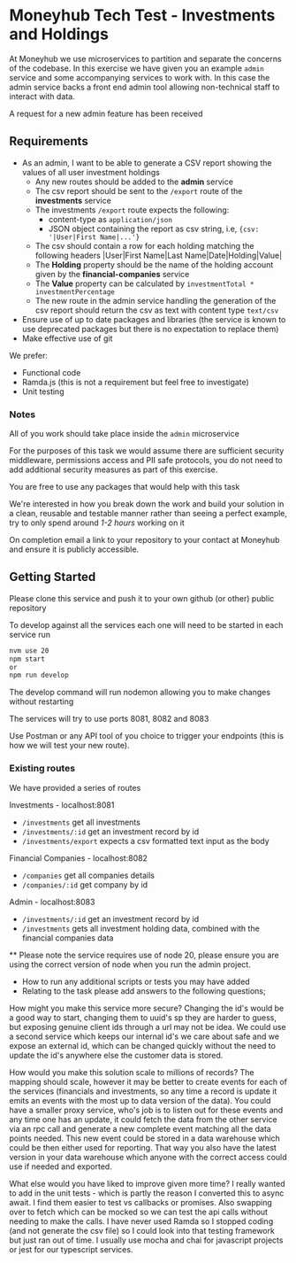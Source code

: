 # Moneyhub Tech Test - Investments and Holdings

At Moneyhub we use microservices to partition and separate the concerns of the codebase. In this exercise we have given you an example `admin` service and some accompanying services to work with. In this case the admin service backs a front end admin tool allowing non-technical staff to interact with data.

A request for a new admin feature has been received

## Requirements

- As an admin, I want to be able to generate a CSV report showing the values of all user investment holdings
    - Any new routes should be added to the **admin** service
    - The csv report should be sent to the `/export` route of the **investments** service
    - The investments `/export` route expects the following:
        - content-type as `application/json`
        - JSON object containing the report as csv string, i.e, `{csv: '|User|First Name|...'}`
    - The csv should contain a row for each holding matching the following headers
    |User|First Name|Last Name|Date|Holding|Value|
    - The **Holding** property should be the name of the holding account given by the **financial-companies** service
    - The **Value** property can be calculated by `investmentTotal * investmentPercentage`
    - The new route in the admin service handling the generation of the csv report should return the csv as text with content type `text/csv`
- Ensure use of up to date packages and libraries (the service is known to use deprecated packages but there is no expectation to replace them)
- Make effective use of git

We prefer:
- Functional code
- Ramda.js (this is not a requirement but feel free to investigate)
- Unit testing

### Notes
All of you work should take place inside the `admin` microservice

For the purposes of this task we would assume there are sufficient security middleware, permissions access and PII safe protocols, you do not need to add additional security measures as part of this exercise.

You are free to use any packages that would help with this task

We're interested in how you break down the work and build your solution in a clean, reusable and testable manner rather than seeing a perfect example, try to only spend around *1-2 hours* working on it

On completion email a link to your repository to your contact at Moneyhub and ensure it is publicly accessible.

## Getting Started

Please clone this service and push it to your own github (or other) public repository

To develop against all the services each one will need to be started in each service run

```bash
nvm use 20
npm start
or
npm run develop
```

The develop command will run nodemon allowing you to make changes without restarting

The services will try to use ports 8081, 8082 and 8083

Use Postman or any API tool of you choice to trigger your endpoints (this is how we will test your new route).

### Existing routes
We have provided a series of routes

Investments - localhost:8081
- `/investments` get all investments
- `/investments/:id` get an investment record by id
- `/investments/export` expects a csv formatted text input as the body

Financial Companies - localhost:8082
- `/companies` get all companies details
- `/companies/:id` get company by id

Admin - localhost:8083
- `/investments/:id` get an investment record by id
- `/investments` gets all investment holding data, combined with the financial companies data

** Please note the service requires use of node 20, please ensure you are using the correct version of node when you run the admin project. 


- How to run any additional scripts or tests you may have added
- Relating to the task please add answers to the following questions;

How might you make this service more secure?
Changing the id's would be a good way to start, changing them to uuid's sp they are harder to guess, but exposing genuine client ids through a url may not be idea. We could use a second service which keeps our internal id's we care about safe and we expose an external id, which can be changed quickly without the need to update the id's anywhere else the customer data is stored. 

How would you make this solution scale to millions of records?
The mapping should scale, however it may be better to create events for each of the services (financials and investments, so any time a record is update it emits an events with the most up to data version of the data). You could have a smaller proxy service, who's job is to listen out for these events and any time one has an update, it could fetch the data from the other service via an rpc call and generate a new complete event matching all the data points needed. This new event could be stored in a data warehouse which could be then either used for reporting. That way you also have the latest version in your data warehouse which anyone with the correct access could use if needed and exported. 


What else would you have liked to improve given more time?
I really wanted to add in the unit tests - which is partly the reason I converted this to async await. I find them easier to test vs callbacks or promises. Also swapping over to fetch which can be mocked so we can test the api calls without needing to make the calls. I have never used Ramda so I stopped coding (and not generate the csv file) so I could look into that testing framework but just ran out of time. I usually use mocha and chai for javascript projects or jest for our typescript services. 